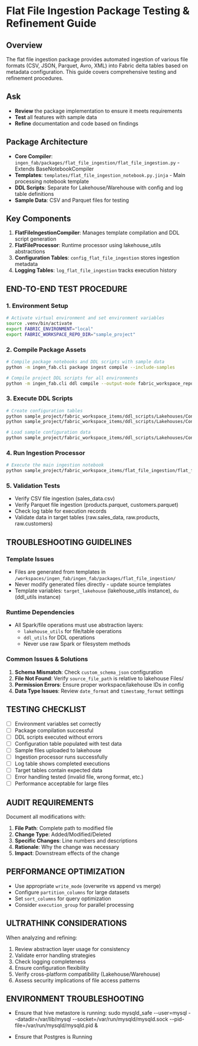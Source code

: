 # Flat File Ingestion Package Testing & Refinement Guide

## Overview
The flat file ingestion package provides automated ingestion of various file formats (CSV, JSON, Parquet, Avro, XML) into Fabric delta tables based on metadata configuration. This guide covers comprehensive testing and refinement procedures.


## Ask
- **Review** the package implementation to ensure it meets requirements
- **Test** all features with sample data
- **Refine** documentation and code based on findings


## Package Architecture
- **Core Compiler**: `ingen_fab/packages/flat_file_ingestion/flat_file_ingestion.py` - Extends BaseNotebookCompiler
- **Templates**: `templates/flat_file_ingestion_notebook.py.jinja` - Main processing notebook template
- **DDL Scripts**: Separate for Lakehouse/Warehouse with config and log table definitions
- **Sample Data**: CSV and Parquet files for testing

## Key Components
1. **FlatFileIngestionCompiler**: Manages template compilation and DDL script generation
2. **FlatFileProcessor**: Runtime processor using lakehouse_utils abstractions
3. **Configuration Tables**: `config_flat_file_ingestion` stores ingestion metadata
4. **Logging Tables**: `log_flat_file_ingestion` tracks execution history

## END-TO-END TEST PROCEDURE

### 1. Environment Setup
```bash
# Activate virtual environment and set environment variables
source .venv/bin/activate
export FABRIC_ENVIRONMENT="local"
export FABRIC_WORKSPACE_REPO_DIR="sample_project"
```

### 2. Compile Package Assets
```bash
# Compile package notebooks and DDL scripts with sample data
python -m ingen_fab.cli package ingest compile --include-samples

# Compile project DDL scripts for all environments
python -m ingen_fab.cli ddl compile --output-mode fabric_workspace_repo --generation-mode all
```

### 3. Execute DDL Scripts
```bash
# Create configuration tables
python sample_project/fabric_workspace_items/ddl_scripts/Lakehouses/Config/001_Initial_Creation_Ingestion/001_config_flat_file_ingestion_create.Notebook/notebook-content.py
python sample_project/fabric_workspace_items/ddl_scripts/Lakehouses/Config/001_Initial_Creation_Ingestion/002_log_flat_file_ingestion_create.Notebook/notebook-content.py

# Load sample configuration data
python sample_project/fabric_workspace_items/ddl_scripts/Lakehouses/Config/002_Sample_Data_Ingestion/003_sample_data_insert.Notebook/notebook-content.py
```

### 4. Run Ingestion Processor
```bash
# Execute the main ingestion notebook
python sample_project/fabric_workspace_items/flat_file_ingestion/flat_file_ingestion_processor.Notebook/notebook-content.py
```

### 5. Validation Tests
- Verify CSV file ingestion (sales_data.csv)
- Verify Parquet file ingestion (products.parquet, customers.parquet)
- Check log table for execution records
- Validate data in target tables (raw.sales_data, raw.products, raw.customers)


## TROUBLESHOOTING GUIDELINES

### Template Issues
- Files are generated from templates in `/workspaces/ingen_fab/ingen_fab/packages/flat_file_ingestion/`
- Never modify generated files directly - update source templates
- Template variables: `target_lakehouse` (lakehouse_utils instance), `du` (ddl_utils instance)

### Runtime Dependencies
- All Spark/file operations must use abstraction layers:
  - `lakehouse_utils` for file/table operations
  - `ddl_utils` for DDL operations
  - Never use raw Spark or filesystem methods

### Common Issues & Solutions
1. **Schema Mismatch**: Check `custom_schema_json` configuration
2. **File Not Found**: Verify `source_file_path` is relative to lakehouse Files/
3. **Permission Errors**: Ensure proper workspace/lakehouse IDs in config
4. **Data Type Issues**: Review `date_format` and `timestamp_format` settings

## TESTING CHECKLIST
- [ ] Environment variables set correctly
- [ ] Package compilation successful
- [ ] DDL scripts executed without errors
- [ ] Configuration table populated with test data
- [ ] Sample files uploaded to lakehouse
- [ ] Ingestion processor runs successfully
- [ ] Log table shows completed executions
- [ ] Target tables contain expected data
- [ ] Error handling tested (invalid file, wrong format, etc.)
- [ ] Performance acceptable for large files

## AUDIT REQUIREMENTS
Document all modifications with:
1. **File Path**: Complete path to modified file
2. **Change Type**: Added/Modified/Deleted
3. **Specific Changes**: Line numbers and descriptions
4. **Rationale**: Why the change was necessary
5. **Impact**: Downstream effects of the change

## PERFORMANCE OPTIMIZATION
- Use appropriate `write_mode` (overwrite vs append vs merge)
- Configure `partition_columns` for large datasets
- Set `sort_columns` for query optimization
- Consider `execution_group` for parallel processing

## ULTRATHINK CONSIDERATIONS
When analyzing and refining:
1. Review abstraction layer usage for consistency
2. Validate error handling strategies
3. Check logging completeness
4. Ensure configuration flexibility
5. Verify cross-platform compatibility (Lakehouse/Warehouse)
6. Assess security implications of file access patterns

## ENVIRONMENT TROUBLESHOOTING
- Ensure that hive metastore is running: sudo mysqld_safe --user=mysql --datadir=/var/lib/mysql --socket=/var/run/mysqld/mysqld.sock --pid-file=/var/run/mysqld/mysqld.pid &

- Ensure that Postgres is Running
